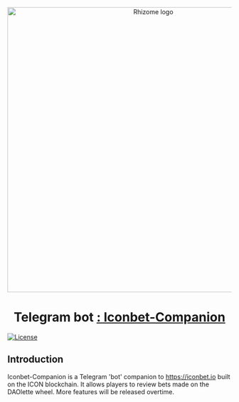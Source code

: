 <p align="center">
  <img 
    src="https://rhizomeicx.com/content/images/size/w2000/2019/05/20190501_RHIZOME-SPACE.jpg" 
    width="640px"
    alt="Rhizome logo">
</p>

<h1 align="center">Telegram bot <a href="https://github.com/iconation/Daedric" />: Iconbet-Companion </a> </h1>

[![License](https://img.shields.io/badge/License-Apache%202.0-blue.svg)](https://opensource.org/licenses/Apache-2.0)

## Introduction
Iconbet-Companion is a Telegram 'bot' companion to https://iconbet.io built on the ICON blockchain.
It allows players to review bets made on the DAOlette wheel. More features will be released overtime.

